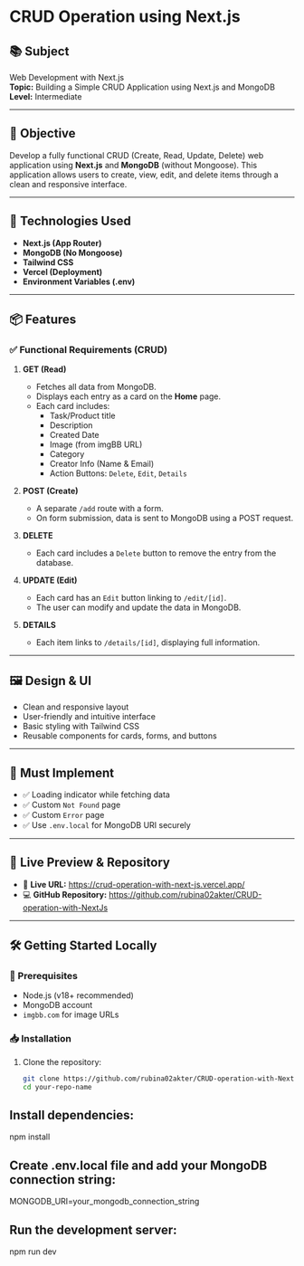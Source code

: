 # CRUD Operation using Next.js

## 📚 Subject
Web Development with Next.js  
**Topic:** Building a Simple CRUD Application using Next.js and MongoDB  
**Level:** Intermediate  


---

## 🎯 Objective
Develop a fully functional CRUD (Create, Read, Update, Delete) web application using **Next.js** and **MongoDB** (without Mongoose). This application allows users to create, view, edit, and delete items through a clean and responsive interface.

---

## 🔧 Technologies Used
- **Next.js (App Router)**
- **MongoDB (No Mongoose)**
- **Tailwind CSS**
- **Vercel (Deployment)**
- **Environment Variables (.env)**

---

## 📦 Features

### ✅ Functional Requirements (CRUD)

1. **GET (Read)**  
   - Fetches all data from MongoDB.
   - Displays each entry as a card on the **Home** page.
   - Each card includes:
     - Task/Product title
     - Description
     - Created Date
     - Image (from imgBB URL)
     - Category
     - Creator Info (Name & Email)
     - Action Buttons: `Delete`, `Edit`, `Details`

2. **POST (Create)**  
   - A separate `/add` route with a form.
   - On form submission, data is sent to MongoDB using a POST request.

3. **DELETE**  
   - Each card includes a `Delete` button to remove the entry from the database.

4. **UPDATE (Edit)**  
   - Each card has an `Edit` button linking to `/edit/[id]`.
   - The user can modify and update the data in MongoDB.

5. **DETAILS**  
   - Each item links to `/details/[id]`, displaying full information.

---

## 🖼️ Design & UI
- Clean and responsive layout
- User-friendly and intuitive interface
- Basic styling with Tailwind CSS
- Reusable components for cards, forms, and buttons

---

## 📌 Must Implement

- ✅ Loading indicator while fetching data
- ✅ Custom `Not Found` page
- ✅ Custom `Error` page
- ✅ Use `.env.local` for MongoDB URI securely

---

## 🚀 Live Preview & Repository

- 🔗 **Live URL:** https://crud-operation-with-next-js.vercel.app/
- 💻 **GitHub Repository:** https://github.com/rubina02akter/CRUD-operation-with-NextJs

---

## 🛠️ Getting Started Locally

### 🔑 Prerequisites

- Node.js (v18+ recommended)
- MongoDB account
- `imgbb.com` for image URLs

### 📥 Installation

1. Clone the repository:
   ```bash
   git clone https://github.com/rubina02akter/CRUD-operation-with-NextJs.git
   cd your-repo-name


## Install dependencies:
npm install

## Create .env.local file and add your MongoDB connection string:
MONGODB_URI=your_mongodb_connection_string

## Run the development server:
npm run dev
